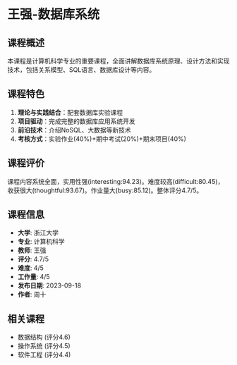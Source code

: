# 王强-数据库系统

## 课程概述
本课程是计算机科学专业的重要课程，全面讲解数据库系统原理、设计方法和实现技术，包括关系模型、SQL语言、数据库设计等内容。

## 课程特色
1. **理论与实践结合**：配套数据库实验课程
2. **项目驱动**：完成完整的数据库应用系统开发
3. **前沿技术**：介绍NoSQL、大数据等新技术
4. **考核方式**：实验作业(40%)+期中考试(20%)+期末项目(40%)

## 课程评价
课程内容系统全面，实用性强(interesting:94.23)。难度较高(difficult:80.45)，收获很大(thoughtful:93.67)。作业量大(busy:85.12)。整体评分4.7/5。

## 课程信息
- **大学**: 浙江大学
- **专业**: 计算机科学
- **教师**: 王强
- **评分**: 4.7/5
- **难度**: 4/5
- **工作量**: 4/5
- **发布日期**: 2023-09-18
- **作者**: 周十

## 相关课程
- 数据结构 (评分4.6)
- 操作系统 (评分4.5)
- 软件工程 (评分4.4)